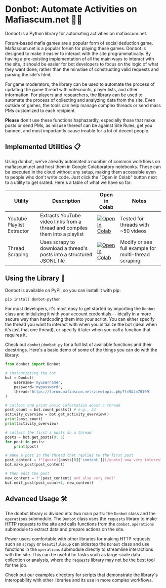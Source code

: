 # Donbot: Automate Activities on Mafiascum.net 🤖🤵

Donbot is a Python library for automating activities on mafiascum.net. 

Forum-based mafia games are a popular form of social deduction game. Mafiascum.net is a popular forum for playing these games. Donbot is designed to make it easier to interact with the site programmatically. By having a pre-existing implementation of all the main ways to interact with the site, it should be easier for bot developers to focus on the logic of what they want done, rather than the minutiae of constructing valid requests and parsing the site's html.

For game moderators, the library can be used to automate the process of updating the game thread with votecounts, player lists, and other information. For players and researchers, the library can be used to automate the process of collecting and analyzing data from the site. Even outside of games, the tools can help manage complex threads or send mass PMs customized to each recipient.

**Please** don't use these functions haphazardly, especially those that make posts or send PMs, as misuse thereof can be against Site Rules, get you banned, and most importantly cause trouble for a lot of decent people.

## Implemented Utilities 📋

Using donbot, we've already automated a number of common workflows on mafiascum.net and host them in Google Colaboratory notebooks. These can be executed in the cloud without any setup, making them accessible even to people who don't write code. Just click the "Open in Colab" button next to a utility to get srated. Here's a table of what we have so far:

| Utility | Description  | Open in Colab | Notes |
| --- | --- | --- | --- |
| Youtube Playlist Extractor | Extracts YouTube video links from a thread and compiles them into a playlist | [![Open In Colab](https://colab.research.google.com/assets/colab-badge.svg)](https://colab.research.google.com/github/Computational-Mafia/donbot/blob/f288643e18552e6768d7c7b4b9cfc943cdce61a5/examples/youtube_playlist_extraction/Youtube_Playlist_Extractor.ipynb) | Tested for threads with ~50 videos |
| Thread Scraping | Uses scrapy to download a thread's posts into a structured JSONL file | [![Open In Colab](https://colab.research.google.com/assets/colab-badge.svg)](https://colab.research.google.com/github/Computational-Mafia/donbot/blob/master/examples/thread_scraping/Thread_Scraping.ipynb) | Modify or see full example for multi-thread scraping. |

## Using the Library 🍲

Donbot is available on PyPI, so you can install it with pip:

```bash
pip install donbot-python
```

For most developers, it's most easy to get started by importing the `Donbot` class and initializing it with your account credentials -- ideally in a more secure way than hardcoding them into your script. You can either specify the thread you want to interact with when you initialize the bot (ideal when it's just that one thread), or specify it later when you call a function that requires it.

Check out `donbot/donbot.py` for a full list of available functions and their docstrings. Here's a basic demo of some of the things you can do with the library:

```python
from donbot import Donbot

# instantiating the bot
bot = Donbot(
    username='myusername', 
    password='mypassword', 
    thread='https://forum.mafiascum.net/viewtopic.php?f=5&t=76109'
)

# collect and print basic information about a thread
post_count = bot.count_posts() # e.g., 24
activity_overview = bot.get_activity_overview()
print(post_count)
print(activity_overview)

# collect the first 5 posts in a thread
posts = bot.get_posts(0, 5)
for post in posts:
    print(post)

# make a post in the thread that replies to the first post 
post_content = f"[quote]{posts[0]['content']}[/quote] wow very interesting"
bot.make_post(post_content)

# then edit the post
new_content = f"{post_content} and also very cool"
bot.edit_post(post_count+1, new_content)
```

## Advanced Usage 🛠️

The donbot library is divided into two main parts: the `Donbot` class and the `operations` submodule. The `Donbot` class uses the `requests` library to make HTTP requests to the site and calls functions from the `donbot.operations` submodule to extract data and prepare actions on the site.

Power users comfortable with other libraries for making HTTP requests such as `scrapy` or `beautifulsoup` can sidestep the `Donbot` class and use functions in the `operations` submodule directly to streamline interactions with the site. This can be useful for tasks such as large-scale data collection or analysis, where the `requests` library may not be the best tool for the job.

Check out our examples directory for scripts that demonstrate the library's interopability with other libraries and its use in more complex workflows.